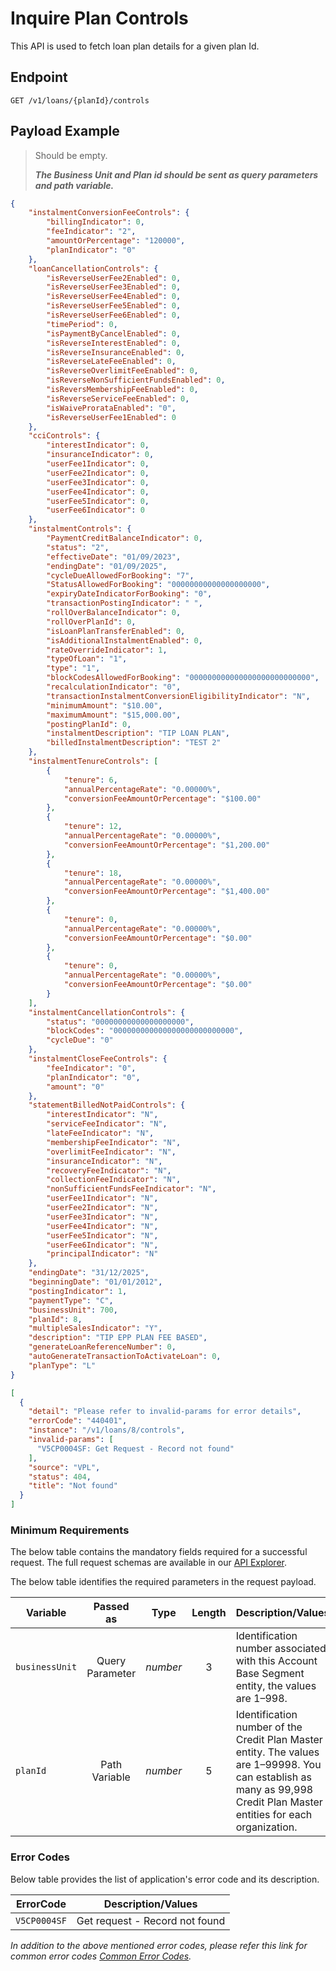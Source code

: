 # Inquire Plan Controls

This API is used to fetch loan plan details for a given plan Id.
  
## Endpoint

`GET /v1/loans/{planId}/controls`

## Payload Example

<!--
type: tab
titles: Request, Response, Error
-->

>Should be empty.
>
>***The Business Unit and Plan id should be sent as query parameters and path variable.***

<!--
type: tab
-->

```json
{
    "instalmentConversionFeeControls": {
        "billingIndicator": 0,
        "feeIndicator": "2",
        "amountOrPercentage": "120000",
        "planIndicator": "0"
    },
    "loanCancellationControls": {
        "isReverseUserFee2Enabled": 0,
        "isReverseUserFee3Enabled": 0,
        "isReverseUserFee4Enabled": 0,
        "isReverseUserFee5Enabled": 0,
        "isReverseUserFee6Enabled": 0,
        "timePeriod": 0,
        "isPaymentByCancelEnabled": 0,
        "isReverseInterestEnabled": 0,
        "isReverseInsuranceEnabled": 0,
        "isReverseLateFeeEnabled": 0,
        "isReverseOverlimitFeeEnabled": 0,
        "isReverseNonSufficientFundsEnabled": 0,
        "isReversMembershipFeeEnabled": 0,
        "isReverseServiceFeeEnabled": 0,
        "isWaiveProrataEnabled": "0",
        "isReverseUserFee1Enabled": 0
    },
    "cciControls": {
        "interestIndicator": 0,
        "insuranceIndicator": 0,
        "userFee1Indicator": 0,
        "userFee2Indicator": 0,
        "userFee3Indicator": 0,
        "userFee4Indicator": 0,
        "userFee5Indicator": 0,
        "userFee6Indicator": 0
    },
    "instalmentControls": {
        "PaymentCreditBalanceIndicator": 0,
        "status": "2",
        "effectiveDate": "01/09/2023",
        "endingDate": "01/09/2025",
        "cycleDueAllowedForBooking": "7",
        "StatusAllowedForBooking": "00000000000000000000",
        "expiryDateIndicatorForBooking": "0",
        "transactionPostingIndicator": " ",
        "rollOverBalanceIndicator": 0,
        "rollOverPlanId": 0,
        "isLoanPlanTransferEnabled": 0,
        "isAdditionalInstalmentEnabled": 0,
        "rateOverrideIndicator": 1,
        "typeOfLoan": "1",
        "type": "1",
        "blockCodesAllowedForBooking": "000000000000000000000000000",
        "recalculationIndicator": "0",
        "transactionInstalmentConversionEligibilityIndicator": "N",
        "minimumAmount": "$10.00",
        "maximumAmount": "$15,000.00",
        "postingPlanId": 0,
        "instalmentDescription": "TIP LOAN PLAN",
        "billedInstalmentDescription": "TEST 2"
    },
    "instalmentTenureControls": [
        {
            "tenure": 6,
            "annualPercentageRate": "0.00000%",
            "conversionFeeAmountOrPercentage": "$100.00"
        },
        {
            "tenure": 12,
            "annualPercentageRate": "0.00000%",
            "conversionFeeAmountOrPercentage": "$1,200.00"
        },
        {
            "tenure": 18,
            "annualPercentageRate": "0.00000%",
            "conversionFeeAmountOrPercentage": "$1,400.00"
        },
        {
            "tenure": 0,
            "annualPercentageRate": "0.00000%",
            "conversionFeeAmountOrPercentage": "$0.00"
        },
        {
            "tenure": 0,
            "annualPercentageRate": "0.00000%",
            "conversionFeeAmountOrPercentage": "$0.00"
        }
    ],
    "instalmentCancellationControls": {
        "status": "00000000000000000000",
        "blockCodes": "000000000000000000000000000",
        "cycleDue": "0"
    },
    "instalmentCloseFeeControls": {
        "feeIndicator": "0",
        "planIndicator": "0",
        "amount": "0"
    },
    "statementBilledNotPaidControls": {
        "interestIndicator": "N",
        "serviceFeeIndicator": "N",
        "lateFeeIndicator": "N",
        "membershipFeeIndicator": "N",
        "overlimitFeeIndicator": "N",
        "insuranceIndicator": "N",
        "recoveryFeeIndicator": "N",
        "collectionFeeIndicator": "N",
        "nonSufficientFundsFeeIndicator": "N",
        "userFee1Indicator": "N",
        "userFee2Indicator": "N",
        "userFee3Indicator": "N",
        "userFee4Indicator": "N",
        "userFee5Indicator": "N",
        "userFee6Indicator": "N",
        "principalIndicator": "N"
    },
    "endingDate": "31/12/2025",
    "beginningDate": "01/01/2012",
    "postingIndicator": 1,
    "paymentType": "C",
    "businessUnit": 700,
    "planId": 8,
    "multipleSalesIndicator": "Y",
    "description": "TIP EPP PLAN FEE BASED",
    "generateLoanReferenceNumber": 0,
    "autoGenerateTransactionToActivateLoan": 0,
    "planType": "L"
}
```

<!--
type: tab
-->

```json
[
  {
    "detail": "Please refer to invalid-params for error details",
    "errorCode": "440401",
    "instance": "/v1/loans/8/controls",
    "invalid-params": [
      "V5CP0004SF: Get Request - Record not found"
    ],
    "source": "VPL",
    "status": 404,
    "title": "Not found"
  }
]
```
<!-- type: tab-end -->
### Minimum Requirements

The below table contains the mandatory fields required for a successful request. The full request schemas are available in our [API Explorer](../api/?type=get&path=/v1/loans/{planId}/controls).

The below table identifies the required parameters in the request payload.

| Variable | Passed as | Type | Length | Description/Values |
| -------- | :-------: | :--: | :------------: | ------------------ |
| `businessUnit` | Query Parameter | *number* | 3 | Identification number associated with this Account Base Segment entity, the values are 1–998. |
| `planId` | Path Variable | *number* | 5 | Identification number of the Credit Plan Master entity. The values are 1–99998. You can establish as many as 99,998 Credit Plan Master entities for each organization. |

### Error Codes

Below table provides the list of application's error code and its description.

| ErrorCode |  Description/Values |
| --------  | ------------------ |
| `V5CP0004SF` | Get request - Record not found |

*In addition to the above mentioned error codes, please refer this link for common error codes [Common Error Codes](?path=docs/Common_Error_Code.md).*
